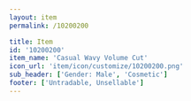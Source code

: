 ```yaml
---
layout: item
permalink: /10200200

title: Item
id: '10200200'
item_name: 'Casual Wavy Volume Cut'
icon_url: 'item/icon/customize/10200200.png'
sub_header: ['Gender: Male', 'Cosmetic']
footer: ['Untradable, Unsellable']
---
```

